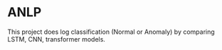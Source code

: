 # ANLP

This project does log classification (Normal or Anomaly) by comparing LSTM, CNN, transformer models.
